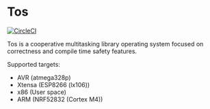 # Tos
[![CircleCI](https://circleci.com/gh/FatihBAKIR/tos.svg?style=svg&circle-token=acae0aae6ddbc486e9644319894828f403ae9e9f)](https://circleci.com/gh/FatihBAKIR/tos)

Tos is a cooperative multitasking library operating system focused on correctness and compile time safety features.

Supported targets:
+ AVR (atmega328p)
+ Xtensa (ESP8266 (lx106))
+ x86 (User space)
+ ARM (NRF52832 (Cortex M4))